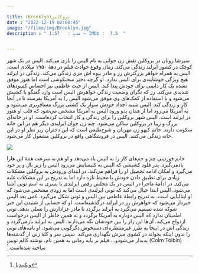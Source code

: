 ```yaml
---

title: (Brooklyn)بروکلین
date : "2022-12-19 02:00:45"
image: "/filme/img/Brooklyn.jpg"
description : " مدت :	1:57 ~ IMDb :  7.5  "


---
```



سیرشا رونان در بروکلین نقش زن جوانی به نام الیس را بازی می‌کند. الیس در یک شهر کوچک در کشور ایرلند زندگی می‌کند. زمان وقوع حوادث فیلم در دههٔ ۱۹۵۰ میلادی است. الیس به همراه خواهر بزرگترش رز و مادر بیوه اش مری زندگی می‌کند. زندگی در ایرلند هیچ ویژگی خوشایندی برای الیس ندارد. او گرچه دختر سختکوشی است اما هنوز موفق نشده یک کار دایمی برای خودش پیدا کند. الیس از حیث عاطفی نیز احساس کمبودهای شدیدی می‌کند. رز که نگران وضعیت زندگی خواهرش الیس است وارد گقتگو با کشیش می‌شود و با استفاده از کمک‌های وی موفق می‌شود الیس را به آمریکا بفرستد تا در آنجا کار و زندگی کند. الیس شبیه اجداد خودش سوار یک کشتی بزرگ مسافربری می‌شود و به آمریکا می‌رود اما از همان بدو ورود الیس به آمریکا مشخص می‌شود که قلب او هنوز در ایرلند است. الیس شهر بروکلین را برای زندگی و کار انتخاب کرده‌است. او در خانه‌ای بزرگ و زیبا در بروکلین ساکن می‌شود. چند زن جوان ایرلندی دیگر هم در این خانه سکونت دارند. خانم کیهو زن مهربان و شوخ‌طبعی است که این دختران زیر نظر او در این خانه زندگی می‌کنند. الیس در فروشگاهی واقع در بروکلین مشغول کار می‌شود. 

![](/filme/img/Brooklyn01.jpg)

خانم فورتینی چم و خم‌های کار را به الیس یاد می‌دهد و او هم به سرعت همهٔ این هارا یادمی‌گیرد. پدر فلود کشیشی که الیس به کلیسایش می‌رود الیس را زیر بال و پر خود می‌گیرد و امکان ادامه تحصیل او را فراهم می‌کند. در ابتدای ورودش به بروکلین مشکلات زیادی برای تطبیق دادن خودش با محیط تازه دارد اما به تدریج بر این مشکلات غلبه می‌کند. در ادامهٔ ماجرا در الیس در یک مجلس رقص ایرلندی با پسری به اسم تونی آشنا می‌شود. الیس ابتدا خیال می‌کند که تونی ایرلندی است اما به زودی مشخص می‌شود که او ایتالیایی است. به تدریج رابطهٔ عاطفی بین الیس و تونی شکل می‌گیرد. کمی بعد الیس خبردار می‌شود که خواهرش رز در ایرلند درگذشته‌است. او که حسابی از شنیدن این خبر شوکه شده تصمیم می‌گیرد به ایرلند برگردد تا مادر عزادارش را تسلی بدهد. تونی اطمینان ندارد که الیس دوباره به آمریکا برگردد و به همین خاطر از الیس درخواست ازدواج می‌کند. آن‌ها این راز را بین خودشان نگه می‌دارند. الیس به ایرلند بازمی‌گردد و زندگی اش در اینجا به طرز غیرمنتظره‌ای دستخوش دگرگونی می‌شود. او نامه‌های تونی را بدون اینکه بخواند در کشوی میزش نگهداری می‌کند. سپس سر و کلهٔ زنی از گذشته‌ها پدیدار می‌شودو… فیلم بر پایه رمانی به همین نام، نوشته کالم توبین (Colm Tóibín) ساخته شده‌است.[^1]

[^1]:[ویکیپدیا](https://fa.wikipedia.org/wiki/%D8%A8%D8%B1%D9%88%DA%A9%D9%84%DB%8C%D9%86_(%D9%81%DB%8C%D9%84%D9%85))
